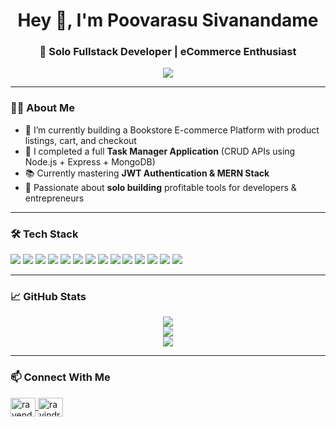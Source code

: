 <h1 align="center">Hey 👋, I'm Poovarasu Sivanandame</h1>
<h3 align="center">🚀 Solo Fullstack Developer | eCommerce Enthusiast</h3>

<p align="center">
  <img src="https://readme-typing-svg.herokuapp.com?font=Fira+Code&size=20&duration=3000&pause=1000&center=true&vCenter=true&width=500&lines=Backend+Developer;Node.js+%7C+Express.js+%7C+MongoDB;Clean+Code+%7C+Scalable+APIs;Open+to+Collaboration+%F0%9F%92%AC";Lifelong+Learner+%F0%9F%93%9A" />
</p>



---

### 🧑‍💻 About Me

- 🔭 I’m currently building a Bookstore E-commerce Platform with product listings, cart, and checkout  
- 💼 I completed a full **Task Manager Application** (CRUD APIs using Node.js + Express + MongoDB)
- 📚 Currently mastering **JWT Authentication & MERN Stack**
- 🧠 Passionate about **solo building** profitable tools for developers & entrepreneurs
---

### 🛠️ Tech Stack

<p align="left">
  <img src="https://img.shields.io/badge/Node.js-339933?style=for-the-badge&logo=node.js&logoColor=white" />
  <img src="https://img.shields.io/badge/Express.js-000000?style=for-the-badge&logo=express&logoColor=white" />
  <img src="https://img.shields.io/badge/MongoDB-4EA94B?style=for-the-badge&logo=mongodb&logoColor=white" />
  <img src="https://img.shields.io/badge/Postman-F76935?style=for-the-badge&logo=postman&logoColor=white" />
  <img src="https://img.shields.io/badge/Flutter-02569B?style=for-the-badge&logo=flutter&logoColor=white" />
  <img src="https://img.shields.io/badge/GitHub-181717?style=for-the-badge&logo=github&logoColor=white" />
  <img src="https://img.shields.io/badge/AWS-232F3E?style=for-the-badge&logo=amazon-aws&logoColor=white" />
  <img src="https://img.shields.io/badge/JavaScript-F7DF1E?style=for-the-badge&logo=javascript&logoColor=black" />
  <img src="https://img.shields.io/badge/Figma-F24E1E?style=for-the-badge&logo=figma&logoColor=white" />
  <img src="https://img.shields.io/badge/VSCode-007ACC?style=for-the-badge&logo=visual%20studio%20code&logoColor=white" />
  <img src="https://img.shields.io/badge/Android%20Studio-3DDC84?style=for-the-badge&logo=android-studio&logoColor=white" />
  <img src="https://img.shields.io/badge/C-00599C?style=for-the-badge&logo=c&logoColor=white" />
  <img src="https://img.shields.io/badge/Python-3776AB?style=for-the-badge&logo=python&logoColor=white" />
  <img src="https://img.shields.io/badge/Java-ED8B00?style=for-the-badge&logo=java&logoColor=white" />
</p>

---

### 📈 GitHub Stats

<p align="center">
  <img src="https://github-readme-stats.vercel.app/api?username=Poovarasu&show_icons=true&theme=github_dark" />
  <br/>
  <img src="https://github-readme-stats.vercel.app/api/top-langs/?username=Poovarasur&layout=compact&theme=github_dark" />
  <br/>
  <img src="https://v0-git-hub-streak-score-card-phi.vercel.app/api?user=Poovarasu&theme=dark"  />
</p>


---

### 📫 Connect With Me

<p align="left">
  <p align="left">
  <a href="https://www.linkedin.com/in/poovarasu-sivanandame-a0b922258?utm_source=share&utm_campaign=share_via&utm_content=profile&utm_medium=android_app" target="blank">
    <img align="center" src="https://raw.githubusercontent.com/rahuldkjain/github-profile-readme-generator/master/src/images/icons/Social/linked-in-alt.svg" alt="ravendran-manogar" height="30" width="40" />
  </a>
  <a href="https://instagram.com/ravindran______" target="blank"><img align="center" src="https://raw.githubusercontent.com/rahuldkjain/github-profile-readme-generator/master/src/images/icons/Social/instagram.svg" alt="ravindran______" height="30" width="40" /></a> 


  </a>
</p>
</p>



<!--
---

### 🧠 Quote I Live By

> "Build before you’re ready. Ship before it’s perfect." 🚀

---

### 🧩 Fun Fact

I believe in building tools that people **actually use** — not just code for code's sake 💡

-->
<!--
**Ravendranmanogar/Ravendranmanogar** is a ✨ _special_ ✨ repository because its `README.md` (this file) appears on your GitHub profile.

Here are some ideas to get you started:

- 🔭 I’m currently working on ...
- 🌱 I’m currently learning ...
- 👯 I’m looking to collaborate on ...
- 🤔 I’m looking for help with ...
- 💬 Ask me about ...
- 📫 How to reach me: ...
- 😄 Pronouns: ...
- ⚡ Fun fact: ...
-->
